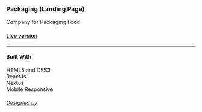 

### Packaging (Landing Page)
Company for Packaging Food

#### [Live version](https://packaging.vercel.app)
______________________________________________________
#### Built With<br>
HTML5 and CSS3<br>
ReactJs<br>
NextJs<br>
Mobile Responsive<br>

###### [Designed by](https://www.behance.net/nawalrahme2d9c)

 
